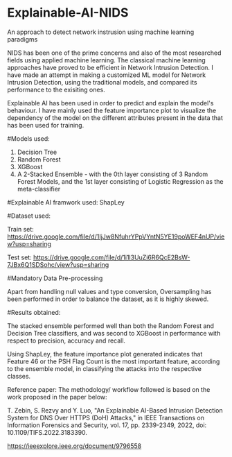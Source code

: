 # Explainable-AI-NIDS

An approach to detect network instrusion using machine learning paradigms

NIDS has been one of the prime concerns and also of the most researched fields using applied machine learning. The classical machine learning approaches have proved to be efficient in Network Intrusion Detection. I have made an attempt in making a customized ML model for Network Intrusion Detection, using the traditional models, and compared its performance to the exisiting ones.

Explainable AI has been used in order to predict and explain the model's behaviour. I have mainly used the feature importance plot to visualize the dependency of the model on the different attributes present in the data that has been used for training.

#Models used:

1. Decision Tree
2. Random Forest
3. XGBoost
4. A 2-Stacked Ensemble - with the 0th layer consisting of 3 Random Forest Models, and the 1st layer consisting of Logistic Regression as the meta-classifier

#Explainable AI framwork used: ShapLey

#Dataset used:

Train set: https://drive.google.com/file/d/1IjJw8NfuhrYPpVYntN5YE19poWEF4nUP/view?usp=sharing
 
Test set: https://drive.google.com/file/d/1i1l3UuZi6R6QcE2BsW-7JBx6Q1SDSohc/view?usp=sharing

#Mandatory Data Pre-processing

Apart from handling null values and type conversion, Oversampling has been performed in order to balance the dataset, as it is highly skewed.

#Results obtained:

The stacked ensemble performed well than both the Random Forest and Decision Tree classifiers, and was second to XGBoost in performance with respect to precision, accuracy and recall. 

Using ShapLey, the feature importance plot generated indicates that Feature 46 or the PSH Flag Count is the most important feature, according to the ensemble model, in classifying the attacks into the respective classes.

Reference paper: The methodology/ workflow followed is based on the work proposed in the paper below:

T. Zebin, S. Rezvy and Y. Luo, "An Explainable AI-Based Intrusion Detection System for DNS Over HTTPS (DoH) Attacks," in IEEE Transactions on Information Forensics and Security, vol. 17, pp. 2339-2349, 2022, doi: 10.1109/TIFS.2022.3183390.

https://ieeexplore.ieee.org/document/9796558

